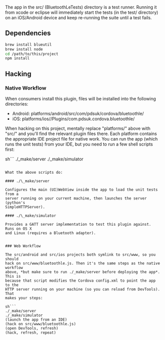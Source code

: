 The app in the src/ (BluetoothLeTests) directory is a test runner. Running it
from xcode or eclipse will immediately start the tests (in the test/ directory)
on an iOS/Android device and keep re-running the suite until a test fails.


Dependencies
------------

```sh
brew install blueutil
brew install node
cd /path/to/this/project
npm install
```


Hacking
-------

### Native Workflow

When consumers install this plugin, files will be installed into the following
directories:

* Android: platforms/android/src/com/pdsuk/cordova/bluetoothle/
* iOS: platforms/ios/<TheirProjectName>/Plugins/com.pdsuk.cordova.bluetoothle/

When hacking on this project, mentally replace "platforms/" above with "src/"
and you'll find the relevant plugin files there. Each platform contains the
appropriate IDE project file for native work. You can run the app (which runs
the unit tests) from your IDE, but you need to run a few shell scripts first:

sh```
./_make/server
./_make/simulator
```

What the above scripts do:

#### ./\_make/server

Configures the main (UI)WebView inside the app to load the unit tests from a
server running on your current machine, then launches the server (python's
SimpleHTTPServer).

#### ./\_make/simulator

Provides a GATT server implementation to test this plugin against. Runs on OS X
and Linux (requires a Bluetooth adapter).


### Web Workflow

The src/android and src/ios projects both symlink to src/www, so you should
hack on src/www/bluetoothle.js. Then it's the same steps as the native workflow
above, *but make sure to run ./_make/server before deploying the app*. This is
because that script modifies the Cordova config.xml to point the app to the
HTTP server running on your machine (so you can reload from DevTools). That
makes your steps:

sh```
./_make/server
./_make/simulator
(launch the app from an IDE)
(hack on src/www/bluetoothle.js)
(open DevTools, refresh)
(hack, refresh, repeat)
```
